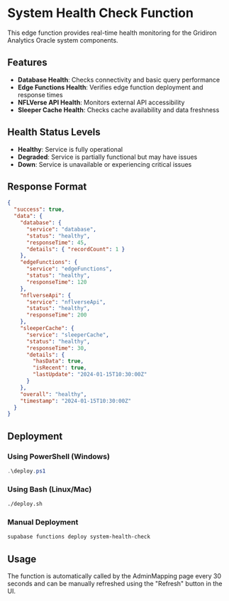 # System Health Check Function

This edge function provides real-time health monitoring for the Gridiron Analytics Oracle system components.

## Features

- **Database Health**: Checks connectivity and basic query performance
- **Edge Functions Health**: Verifies edge function deployment and response times
- **NFLVerse API Health**: Monitors external API accessibility
- **Sleeper Cache Health**: Checks cache availability and data freshness

## Health Status Levels

- **Healthy**: Service is fully operational
- **Degraded**: Service is partially functional but may have issues
- **Down**: Service is unavailable or experiencing critical issues

## Response Format

```json
{
  "success": true,
  "data": {
    "database": {
      "service": "database",
      "status": "healthy",
      "responseTime": 45,
      "details": { "recordCount": 1 }
    },
    "edgeFunctions": {
      "service": "edgeFunctions",
      "status": "healthy",
      "responseTime": 120
    },
    "nflverseApi": {
      "service": "nflverseApi",
      "status": "healthy",
      "responseTime": 200
    },
    "sleeperCache": {
      "service": "sleeperCache",
      "status": "healthy",
      "responseTime": 30,
      "details": {
        "hasData": true,
        "isRecent": true,
        "lastUpdate": "2024-01-15T10:30:00Z"
      }
    },
    "overall": "healthy",
    "timestamp": "2024-01-15T10:30:00Z"
  }
}
```

## Deployment

### Using PowerShell (Windows)

```powershell
.\deploy.ps1
```

### Using Bash (Linux/Mac)

```bash
./deploy.sh
```

### Manual Deployment

```bash
supabase functions deploy system-health-check
```

## Usage

The function is automatically called by the AdminMapping page every 30 seconds and can be manually refreshed using the "Refresh" button in the UI.
